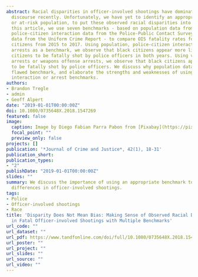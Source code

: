 ```yaml
---
abstract: Racial disparities in officer-involved shootings have dominated the national
  discourse recently. Unfortunately, we have yet to identify an appropriate benchmark,
  or at-risk population, to put these observed racial disparities into context. In
  this article, we use seven benchmarks - based on population data from the US Census,
  police-citizen interaction data from the Police-Public Contact Survey, and arrest
  data from the Uniform Crime Report - to compare OIS fatality rates for black and white
  citizens from 2015 to 2017. Using population, police-citizen interactions, or total
  arrests as a benchmark, we observe that black citizens appear more likely than white
  citizens to be fatally shot by police officers in both years. Using violent crime
  arrests or weapons offense arrests, we observe that black citizens appear less likely
  to be fatally shot by police officers. We discuss why population data is a fundamentally
  flawed benchmark, and elaborate the strengths and weaknesses of using police-citizen
  interaction or arrest benchmarks.
authors:
- Brandon Tregle
- admin
- Geoff Alpert
date: "2019-01-01T00:00:00Z"
doi: 10.1080/0735648X.2018.1547269
featured: false
image:
  caption: Image by Diego Fabian Parra Pabon from [Pixabay](https://pixabay.com/photos/car-police-cars-caravan-sirens-red-1531277/)
  focal_point: ""
  preview_only: false
projects: []
publication: '*Journal of Crime and Justice*, 42(1), 18-31'
publication_short: 
publication_types:
- "2"
publishDate: "2019-01-01T00:00:00Z"
slides: ""
summary: We discuss the importance of using an appropriate benchmark to compare racial
  differences in officer-involved shootings.
tags:
- Police
- Officer-involved shootings
- Race
title: 'Disparity Does Not Mean Bias: Making Sense of Observed Racial Disparities
  in Fatal Officer-involved Shootings with Multiple Benchmarks'
url_code: ""
url_dataset: ""
url_pdf: https://www.tandfonline.com/doi/full/10.1080/0735648X.2018.1547269
url_poster: ""
url_project: ""
url_slides: ""
url_source: ""
url_video: ""
---
```


